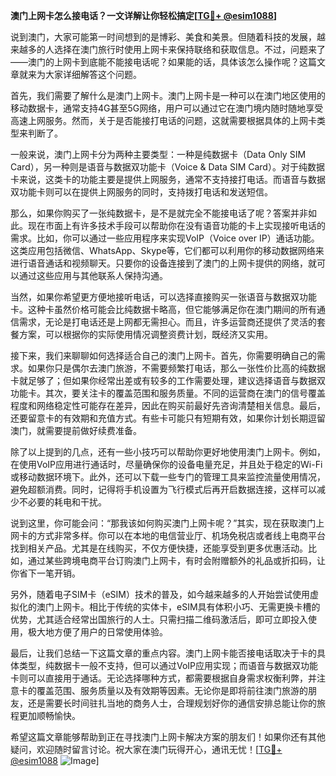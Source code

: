 **澳门上网卡怎么接电话？一文详解让你轻松搞定[[TG💪+ @esim1088](https://t.me/s/esim1088)]**

说到澳门，大家可能第一时间想到的是博彩、美食和美景。但随着科技的发展，越来越多的人选择在澳门旅行时使用上网卡来保持联络和获取信息。不过，问题来了——澳门的上网卡到底能不能接电话呢？如果能的话，具体该怎么操作呢？这篇文章就来为大家详细解答这个问题。

首先，我们需要了解什么是澳门上网卡。澳门上网卡是一种可以在澳门地区使用的移动数据卡，通常支持4G甚至5G网络，用户可以通过它在澳门境内随时随地享受高速上网服务。然而，关于是否能接打电话的问题，这就需要根据具体的上网卡类型来判断了。

一般来说，澳门上网卡分为两种主要类型：一种是纯数据卡（Data Only SIM Card），另一种则是语音与数据双功能卡（Voice & Data SIM Card）。对于纯数据卡来说，这类卡的功能主要是提供上网服务，通常不支持接打电话。而语音与数据双功能卡则可以在提供上网服务的同时，支持拨打电话和发送短信。

那么，如果你购买了一张纯数据卡，是不是就完全不能接电话了呢？答案并非如此。现在市面上有许多技术手段可以帮助你在没有语音功能的卡上实现接听电话的需求。比如，你可以通过一些应用程序来实现VoIP（Voice over IP）通话功能。这类应用包括微信、WhatsApp、Skype等，它们都可以利用你的移动数据网络来进行语音通话和视频聊天。只要你的设备连接到了澳门的上网卡提供的网络，就可以通过这些应用与其他联系人保持沟通。

当然，如果你希望更方便地接听电话，可以选择直接购买一张语音与数据双功能卡。这种卡虽然价格可能会比纯数据卡略高，但它能够满足你在澳门期间的所有通信需求，无论是打电话还是上网都无需担心。而且，许多运营商还提供了灵活的套餐方案，可以根据你的实际使用情况调整资费计划，既经济又实用。

接下来，我们来聊聊如何选择适合自己的澳门上网卡。首先，你需要明确自己的需求。如果你只是偶尔去澳门旅游，不需要频繁打电话，那么一张性价比高的纯数据卡就足够了；但如果你经常出差或有较多的工作需要处理，建议选择语音与数据双功能卡。其次，要关注卡的覆盖范围和服务质量。不同的运营商在澳门的信号覆盖程度和网络稳定性可能存在差异，因此在购买前最好先咨询清楚相关信息。最后，还要留意卡的有效期和充值方式。有些卡可能只有短期有效，如果你计划长期逗留澳门，就需要提前做好续费准备。

除了以上提到的几点，还有一些小技巧可以帮助你更好地使用澳门上网卡。例如，在使用VoIP应用进行通话时，尽量确保你的设备电量充足，并且处于稳定的Wi-Fi或移动数据环境下。此外，还可以下载一些专门的管理工具来监控流量使用情况，避免超额消费。同时，记得将手机设置为飞行模式后再开启数据连接，这样可以减少不必要的耗电和干扰。

说到这里，你可能会问：“那我该如何购买澳门上网卡呢？”其实，现在获取澳门上网卡的方式非常多样。你可以在本地的电信营业厅、机场免税店或者线上电商平台找到相关产品。尤其是在线购买，不仅方便快捷，还能享受到更多优惠活动。比如，通过某些跨境电商平台订购澳门上网卡，有时会附赠额外的礼品或折扣码，让你省下一笔开销。

另外，随着电子SIM卡（eSIM）技术的普及，如今越来越多的人开始尝试使用虚拟化的澳门上网卡。相比于传统的实体卡，eSIM具有体积小巧、无需更换卡槽的优势，尤其适合经常出国旅行的人士。只需扫描二维码激活后，即可立即投入使用，极大地方便了用户的日常使用体验。

最后，让我们总结一下这篇文章的重点内容。澳门上网卡能否接电话取决于卡的具体类型，纯数据卡一般不支持，但可以通过VoIP应用实现；而语音与数据双功能卡则可以直接用于通话。无论选择哪种方式，都需要根据自身需求权衡利弊，并注意卡的覆盖范围、服务质量以及有效期等因素。无论你是即将前往澳门旅游的朋友，还是需要长时间驻扎当地的商务人士，合理规划好你的通信安排总能让你的旅程更加顺畅愉快。

希望这篇文章能够帮助到正在寻找澳门上网卡解决方案的朋友们！如果你还有其他疑问，欢迎随时留言讨论。祝大家在澳门玩得开心，通讯无忧！[[TG💪+ @esim1088](https://t.me/s/esim1088) ![Image](https://i.postimg.cc/4NQfJmqS/Snipaste-2025-05-13-00-14-12.png)]